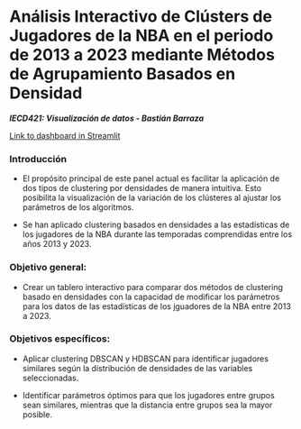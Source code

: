 # Análisis Interactivo de Clústers de Jugadores de la NBA en el periodo de 2013 a 2023 mediante Métodos de Agrupamiento Basados en Densidad
***IECD421: Visualización de datos - Bastián Barraza*** 

[Link to dashboard in Streamlit]([https://www.openai.com](https://clustering-comparison.streamlit.app/))

### Introducción

- El propósito principal de este panel actual es facilitar la aplicación de dos tipos de clustering por densidades de manera intuitiva. Esto posibilita la visualización de la variación de los clústeres al ajustar los parámetros de los algoritmos.

- Se han aplicado clustering basados en densidades a las estadísticas de los jugadores de la NBA durante las temporadas comprendidas entre los años 2013 y 2023.

### Objetivo general:
- Crear un tablero interactivo para comparar dos métodos de clustering basado en densidades con la capacidad de modificar los parámetros para los datos de las estadísticas de los jguadores de la NBA entre 2013 a 2023.

### Objetivos específicos:
- Aplicar clustering DBSCAN y HDBSCAN para identificar jugadores similares según la distribución de densidades de las variables seleccionadas.

- Identificar parámetros óptimos para que los jugadores entre grupos sean similares, mientras que la distancia entre grupos sea la mayor posible.
